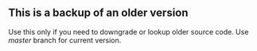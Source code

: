 ## This is a backup of an older version
Use this only if you need to downgrade or lookup older source code.
Use *master* branch for current version.
